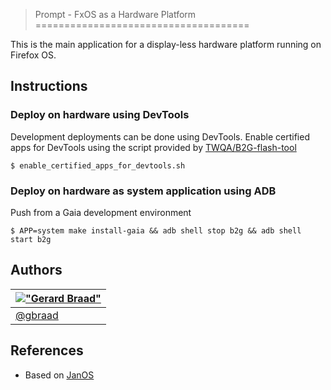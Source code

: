 >Prompt - FxOS as a Hardware Platform
=====================================

This is the main application for a display-less hardware platform running on 
Firefox OS.


Instructions
------------

### Deploy on hardware using DevTools

Development deployments can be done using DevTools. Enable certified apps for
DevTools using the script provided by
[TWQA/B2G-flash-tool](https://github.com/Mozilla-TWQA/B2G-flash-tool)

```
$ enable_certified_apps_for_devtools.sh
```


### Deploy on hardware as system application using ADB
Push from a Gaia development environment

```
$ APP=system make install-gaia && adb shell stop b2g && adb shell start b2g
```


Authors
-------

| [!["Gerard Braad"](http://gravatar.com/avatar/e466994eea3c2a1672564e45aca844d0.png?s=60)](http://gbraad.nl "Gerard Braad <me@gbraad.nl>") |
|---|
| [@gbraad](https://twitter.com/gbraad)  |


References
----------

* Based on [JanOS](https://github.com/janjongboom/janos)

